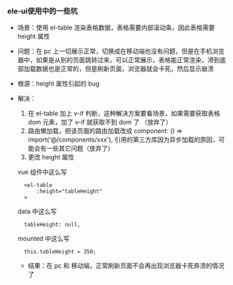 ### ele-ui使用中的一些坑
  * 场景：使用 el-table 渲染表格数据，表格需要内部滚动条，因此表格需要 height 属性
  * 问题：在 pc 上一切展示正常，切换成在移动端也没有问题，但是在手机浏览器中，如果是从别的页面跳转过来，可以正常展示，表格能正常渲染，滑到底部加载数据也是正常的，但是刷新页面，浏览器就会卡死，然后显示崩溃
  * 根源：height 属性引起的 bug
  * 解决：
    1. 在 el-table 加上 v-if 判断，这种解决方案要看场景，如果需要获取表格 dom 元素，加了 v-if 就获取不到 dom 了 （放弃了）
    2. 路由懒加载，把该页面的路由加载改成 component: () => import('@/components/xxx'), 引用的第三方库因为异步加载的原因，可能会有一些其它问题（放弃了）
    3. 更改 height 属性
    
      vue 组件中这么写
      ```
        <el-table
            :height="tableHeight"
        >
      ```
      
      data 中这么写
      ```
        tableHeight: null,
      ```
      
      mounted 中这么写
      ```
        this.tableHeight = 350;
      ```
    * 结果：在 pc 和 移动端，正常刷新页面不会再出现浏览器卡死奔溃的情况了
